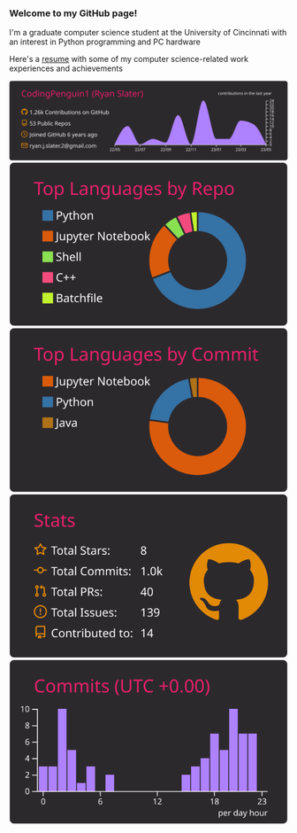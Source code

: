 ### Welcome to my GitHub page!

I'm a graduate computer science student at the University of Cincinnati  with an interest in Python programming and PC hardware

Here's a [resume](https://docs.google.com/document/d/1DVarJf7ZazODYKpgwmevdnX0c1BzFPCvy9T0DI5_dLw/edit?usp=sharing) with some of my computer science-related work experiences and achievements

![](https://raw.githubusercontent.com/CodingPenguin1/CodingPenguin1/master/profile-summary-card-output/monokai/0-profile-details.svg)
![](https://raw.githubusercontent.com/CodingPenguin1/CodingPenguin1/master/profile-summary-card-output/monokai/1-repos-per-language.svg)
![](https://raw.githubusercontent.com/CodingPenguin1/CodingPenguin1/master/profile-summary-card-output/monokai/2-most-commit-language.svg)
![](https://raw.githubusercontent.com/CodingPenguin1/CodingPenguin1/master/profile-summary-card-output/monokai/3-stats.svg)
![](https://raw.githubusercontent.com/CodingPenguin1/CodingPenguin1/master/profile-summary-card-output/monokai/4-productive-time.svg)
